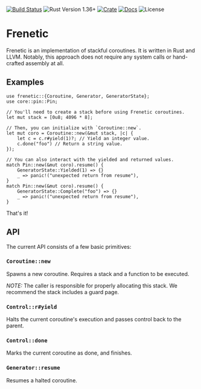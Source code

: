 [![Build Status](https://travis-ci.org/enarx/frenetic.svg?branch=master)](https://travis-ci.org/enarx/frenetic)
![Rust Version 1.36+](https://img.shields.io/badge/rustc-v1.36%2B-blue.svg)
[![Crate](https://img.shields.io/crates/v/frenetic.svg)](https://crates.io/crates/frenetic)
[![Docs](https://docs.rs/frenetic/badge.svg)](https://docs.rs/frenetic)
![License](https://img.shields.io/crates/l/frenetic.svg?style=popout)

# Frenetic

Frenetic is an implementation of stackful coroutines. It is
written in Rust and LLVM. Notably, this approach does not require any system
calls or hand-crafted assembly at all.

## Examples

```
use frenetic::{Coroutine, Generator, GeneratorState};
use core::pin::Pin;

// You'll need to create a stack before using Frenetic coroutines.
let mut stack = [0u8; 4096 * 8];

// Then, you can initialize with `Coroutine::new`.
let mut coro = Coroutine::new(&mut stack, |c| {
    let c = c.r#yield(1)?; // Yield an integer value.
    c.done("foo") // Return a string value.
});

// You can also interact with the yielded and returned values.
match Pin::new(&mut coro).resume() {
    GeneratorState::Yielded(1) => {}
    _ => panic!("unexpected return from resume"),
}
match Pin::new(&mut coro).resume() {
    GeneratorState::Complete("foo") => {}
    _ => panic!("unexpected return from resume"),
}
```

That's it!

## API

The current API consists of a few basic primitives:

### `Coroutine::new`
Spawns a new coroutine. Requires a stack and a function to be executed.

*NOTE:* The caller is responsible for properly allocating this stack. We recommend the stack includes a guard page.

### `Control::r#yield`
Halts the current coroutine's execution and passes control back to the parent.

### `Control::done`
Marks the current coroutine as done, and finishes.

### `Generator::resume`
Resumes a halted coroutine.